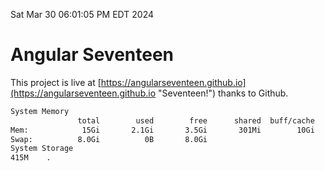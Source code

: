 Sat Mar 30 06:01:05 PM EDT 2024

# Angular Seventeen


This project is live at [https://angularseventeen.github.io](https://angularseventeen.github.io "Seventeen!") thanks to Github.

```bash
System Memory
               total        used        free      shared  buff/cache   available
Mem:            15Gi       2.1Gi       3.5Gi       301Mi        10Gi        13Gi
Swap:          8.0Gi          0B       8.0Gi
System Storage
415M	.
